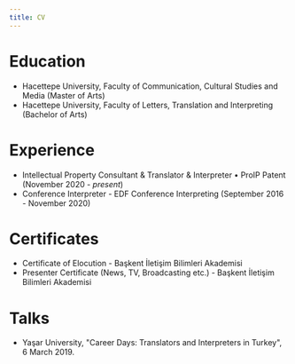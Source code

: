```yaml
---
title: CV
---
```


# Education
* Hacettepe University, Faculty of Communication, Cultural Studies and Media (Master of Arts)
* Hacettepe University, Faculty of Letters, Translation and Interpreting (Bachelor of Arts)

# Experience
* Intellectual Property Consultant & Translator & Interpreter • ProIP Patent (November 2020 - *present*)
* Conference Interpreter - EDF Conference Interpreting (September 2016 - November 2020)

# Certificates
* Certificate of Elocution - Başkent İletişim Bilimleri Akademisi
* Presenter Certificate (News, TV, Broadcasting etc.) - Başkent İletişim Bilimleri Akademisi

# Talks
* Yaşar University, "Career Days: Translators and Interpreters in Turkey", 6 March 2019. 
